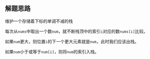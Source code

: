 ## 解题思路

维护一个存储着下标的单调不减的栈

每次从`nums`中取出一个数`num`，就不断栈顶中的索引`i`对应的数`nums[i]`比较。

如果`num`更大，则位置`i`的下一个更大元素就是`num`，此时我们应该出栈。

如果`num`小于或等于`num[i]`，则将`num`的索引入栈。

    